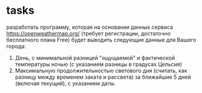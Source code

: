 # tasks
разработать программу, которая на основании данных сервиса
https://openweathermap.org/ (требует регистрации, достаточно бесплатного плана Free) будет
выводить следующие данные для Вашего города:
1. День, с минимальной разницей &quot;ощущаемой&quot; и фактической температуры ночью (с указанием
разницы в градусах Цельсия)
2. Максимальную продолжительностью светового дня (считать, как разницу между временем
заката и рассвета) за ближайшие 5 дней (включая текущий), с указанием даты.
